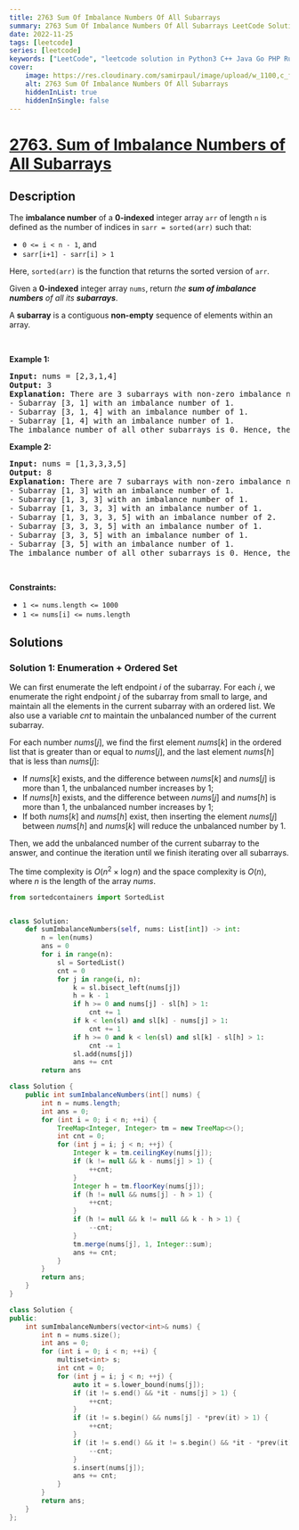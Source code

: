 ```yaml
---
title: 2763 Sum Of Imbalance Numbers Of All Subarrays
summary: 2763 Sum Of Imbalance Numbers Of All Subarrays LeetCode Solution Explained
date: 2022-11-25
tags: [leetcode]
series: [leetcode]
keywords: ["LeetCode", "leetcode solution in Python3 C++ Java Go PHP Ruby Swift TypeScript Rust C# JavaScript C", "2763 Sum Of Imbalance Numbers Of All Subarrays LeetCode Solution Explained in all languages"]
cover:
    image: https://res.cloudinary.com/samirpaul/image/upload/w_1100,c_fit,co_rgb:FFFFFF,l_text:Arial_75_bold:2763 Sum Of Imbalance Numbers Of All Subarrays - Solution Explained/problem-solving.webp
    alt: 2763 Sum Of Imbalance Numbers Of All Subarrays
    hiddenInList: true
    hiddenInSingle: false
---
```



# [2763. Sum of Imbalance Numbers of All Subarrays](https://leetcode.com/problems/sum-of-imbalance-numbers-of-all-subarrays)


## Description

<p>The <strong>imbalance number</strong> of a <strong>0-indexed</strong> integer array <code>arr</code> of length <code>n</code> is defined as the number of indices in <code>sarr = sorted(arr)</code> such that:</p>

<ul>
	<li><code>0 &lt;= i &lt; n - 1</code>, and</li>
	<li><code>sarr[i+1] - sarr[i] &gt; 1</code></li>
</ul>

<p>Here, <code>sorted(arr)</code> is the function that returns the sorted version of <code>arr</code>.</p>

<p>Given a <strong>0-indexed</strong> integer array <code>nums</code>, return <em>the <strong>sum of imbalance numbers</strong> of all its <strong>subarrays</strong></em>.</p>

<p>A <strong>subarray</strong> is a contiguous <strong>non-empty</strong> sequence of elements within an array.</p>

<p>&nbsp;</p>
<p><strong class="example">Example 1:</strong></p>

<pre>
<strong>Input:</strong> nums = [2,3,1,4]
<strong>Output:</strong> 3
<strong>Explanation:</strong> There are 3 subarrays with non-zero<strong> </strong>imbalance numbers:
- Subarray [3, 1] with an imbalance number of 1.
- Subarray [3, 1, 4] with an imbalance number of 1.
- Subarray [1, 4] with an imbalance number of 1.
The imbalance number of all other subarrays is 0. Hence, the sum of imbalance numbers of all the subarrays of nums is 3. 
</pre>

<p><strong class="example">Example 2:</strong></p>

<pre>
<strong>Input:</strong> nums = [1,3,3,3,5]
<strong>Output:</strong> 8
<strong>Explanation:</strong> There are 7 subarrays with non-zero imbalance numbers:
- Subarray [1, 3] with an imbalance number of 1.
- Subarray [1, 3, 3] with an imbalance number of 1.
- Subarray [1, 3, 3, 3] with an imbalance number of 1.
- Subarray [1, 3, 3, 3, 5] with an imbalance number of 2. 
- Subarray [3, 3, 3, 5] with an imbalance number of 1. 
- Subarray [3, 3, 5] with an imbalance number of 1.
- Subarray [3, 5] with an imbalance number of 1.
The imbalance number of all other subarrays is 0. Hence, the sum of imbalance numbers of all the subarrays of nums is 8. </pre>

<p>&nbsp;</p>
<p><strong>Constraints:</strong></p>

<ul>
	<li><code>1 &lt;= nums.length &lt;= 1000</code></li>
	<li><code>1 &lt;= nums[i] &lt;= nums.length</code></li>
</ul>

## Solutions

### Solution 1: Enumeration + Ordered Set

We can first enumerate the left endpoint $i$ of the subarray. For each $i$, we enumerate the right endpoint $j$ of the subarray from small to large, and maintain all the elements in the current subarray with an ordered list. We also use a variable $cnt$ to maintain the unbalanced number of the current subarray.

For each number $nums[j]$, we find the first element $nums[k]$ in the ordered list that is greater than or equal to $nums[j]$, and the last element $nums[h]$ that is less than $nums[j]$:

-   If $nums[k]$ exists, and the difference between $nums[k]$ and $nums[j]$ is more than $1$, the unbalanced number increases by $1$;
-   If $nums[h]$ exists, and the difference between $nums[j]$ and $nums[h]$ is more than $1$, the unbalanced number increases by $1$;
-   If both $nums[k]$ and $nums[h]$ exist, then inserting the element $nums[j]$ between $nums[h]$ and $nums[k]$ will reduce the unbalanced number by $1$.

Then, we add the unbalanced number of the current subarray to the answer, and continue the iteration until we finish iterating over all subarrays.

The time complexity is $O(n^2 \times \log n)$ and the space complexity is $O(n)$, where $n$ is the length of the array $nums$.

<!-- tabs:start -->

```python
from sortedcontainers import SortedList


class Solution:
    def sumImbalanceNumbers(self, nums: List[int]) -> int:
        n = len(nums)
        ans = 0
        for i in range(n):
            sl = SortedList()
            cnt = 0
            for j in range(i, n):
                k = sl.bisect_left(nums[j])
                h = k - 1
                if h >= 0 and nums[j] - sl[h] > 1:
                    cnt += 1
                if k < len(sl) and sl[k] - nums[j] > 1:
                    cnt += 1
                if h >= 0 and k < len(sl) and sl[k] - sl[h] > 1:
                    cnt -= 1
                sl.add(nums[j])
                ans += cnt
        return ans
```

```java
class Solution {
    public int sumImbalanceNumbers(int[] nums) {
        int n = nums.length;
        int ans = 0;
        for (int i = 0; i < n; ++i) {
            TreeMap<Integer, Integer> tm = new TreeMap<>();
            int cnt = 0;
            for (int j = i; j < n; ++j) {
                Integer k = tm.ceilingKey(nums[j]);
                if (k != null && k - nums[j] > 1) {
                    ++cnt;
                }
                Integer h = tm.floorKey(nums[j]);
                if (h != null && nums[j] - h > 1) {
                    ++cnt;
                }
                if (h != null && k != null && k - h > 1) {
                    --cnt;
                }
                tm.merge(nums[j], 1, Integer::sum);
                ans += cnt;
            }
        }
        return ans;
    }
}
```

```cpp
class Solution {
public:
    int sumImbalanceNumbers(vector<int>& nums) {
        int n = nums.size();
        int ans = 0;
        for (int i = 0; i < n; ++i) {
            multiset<int> s;
            int cnt = 0;
            for (int j = i; j < n; ++j) {
                auto it = s.lower_bound(nums[j]);
                if (it != s.end() && *it - nums[j] > 1) {
                    ++cnt;
                }
                if (it != s.begin() && nums[j] - *prev(it) > 1) {
                    ++cnt;
                }
                if (it != s.end() && it != s.begin() && *it - *prev(it) > 1) {
                    --cnt;
                }
                s.insert(nums[j]);
                ans += cnt;
            }
        }
        return ans;
    }
};
```

<!-- tabs:end -->

<!-- end -->
